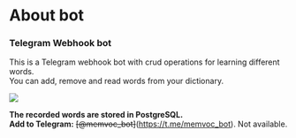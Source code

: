 # About bot
### Telegram Webhook bot
This is a Telegram webhook bot with crud operations for learning different words.  
You can add, remove and read words from your dictionary.

![](https://user-images.githubusercontent.com/48734705/91989195-e4280180-ed38-11ea-94f3-50e79a26c54d.png)

**The recorded words are stored in PostgreSQL.      
Add to Telegram:** ~~[@memvoc_bot]~~(https://t.me/memvoc_bot). Not available. 
